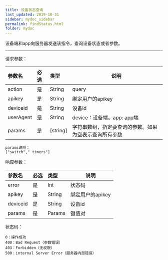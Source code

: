 ```yaml
---
title: 设备状态查询
last_updated: 2019-10-31
sidebar: mydoc_sidebar
permalink: findStatus.html
folder: mydoc
---
```


设备端和app向服务器发送该指令，查询设备状态或者参数。

---

请求参数：

|参数名|必选|类型|说明|
|:----    |:---|:----- |-----   |
|action |是  |String |query   |
|apikey |是  |String | 绑定用户的apikey    |
|deviceid     |是  |String | 设备id    |
|userAgent     |是  |String | device：设备端。app: app端    |
|params     |是  |[string] | 字符串数组，指定要查询的参数。如果为空表示查询所有参数    |

```
params说明：
["switch"," timers"]
```

响应参数：

|参数名|必选|类型|说明|
|:----    |:---|:----- |-----   |
|error |是  |Int |状态码   |
|apikey |是  |String | 绑定用户的apikey    |
|deviceid     |是  |String | 设备id    |
|params     |是  |Params | 键值对    |

状态码：

    0：操作成功
    400：Bad Request（参数错误）
    403：Forbidden（无权限）
    500：internal Server Error（服务器内部错误）






